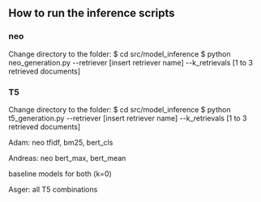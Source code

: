 ## How to run the inference scripts

### neo

Change directory to the folder:
$ cd src/model_inference
$ python neo_generation.py --retriever [insert retriever name] --k_retrievals [1 to 3 retrieved documents]



### T5

Change directory to the folder:
$ cd src/model_inference
$ python t5_generation.py --retriever [insert retriever name] --k_retrievals [1 to 3 retrieved documents]


Adam:
neo tfidf, bm25, bert_cls


Andreas:
neo bert_max, bert_mean

baseline models for both (k=0)


Asger: all T5 combinations

